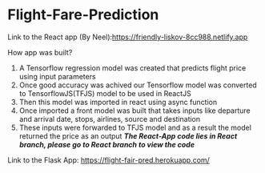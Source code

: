 # Flight-Fare-Prediction
Link to the React app (By Neel):https://friendly-liskov-8cc988.netlify.app

How app was built?
1. A Tensorflow regression model was created that predicts flight price using input parameters
2. Once good accuracy was achived our Tensorflow model was converted to TensorflowJS(TFJS) model to be used in ReactJS
3. Then this model was imported in react using async function
4. Once imported a front model was built that takes inputs like departure and arrival date, stops, airlines, source and destination
5. These inputs were forwarded to TFJS model and as a result the model returned the price as an output
***The React-App code lies in React branch, please go to React branch to view the code***

Link to the Flask App: 
https://flight-fair-pred.herokuapp.com/
 
